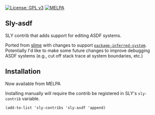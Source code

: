  [![License: GPL v3](https://img.shields.io/badge/License-GPLv3-blue.svg)](https://www.gnu.org/licenses/gpl-3.0)     [![MELPA](http://melpa.org/packages/sly-asdf-badge.svg)](http://melpa.org/#/sly-asdf)
 
 ## Sly-asdf

SLY contrib that adds support for editing ASDF systems. 

Ported from [slime](https://github.com/slime/slime/blob/master/contrib/slime-asdf.el) with changes to support [`package-inferred-system`](https://common-lisp.net/project/asdf/asdf/The-package_002dinferred_002dsystem-extension.html). Potentially I'd like to make some future changes to improve debugging ASDF systems (e.g., cut off stack trace at system boundaries, etc.)

## Installation 
Now available from MELPA

Installing manually will require the contrib be registered in SLY's `sly-contrib` variable. 
```
(add-to-list 'sly-contribs 'sly-asdf 'append)
```
